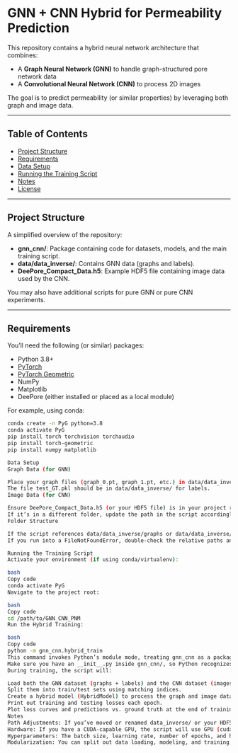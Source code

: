 # GNN + CNN Hybrid for Permeability Prediction

This repository contains a hybrid neural network architecture that combines:
- A **Graph Neural Network (GNN)** to handle graph-structured pore network data  
- A **Convolutional Neural Network (CNN)** to process 2D images  

The goal is to predict permeability (or similar properties) by leveraging both graph and image data.

---

## Table of Contents

- [Project Structure](#project-structure)
- [Requirements](#requirements)
- [Data Setup](#data-setup)
- [Running the Training Script](#running-the-training-script)
- [Notes](#notes)
- [License](#license)

---

## Project Structure

A simplified overview of the repository:


- **gnn_cnn/**: Package containing code for datasets, models, and the main training script.
- **data/data_inverse/**: Contains GNN data (graphs and labels).
- **DeePore_Compact_Data.h5**: Example HDF5 file containing image data used by the CNN.

You may also have additional scripts for pure GNN or pure CNN experiments.

---

## Requirements

You’ll need the following (or similar) packages:

- Python 3.8+  
- [PyTorch](https://pytorch.org/)  
- [PyTorch Geometric](https://pytorch-geometric.readthedocs.io/)  
- NumPy  
- Matplotlib  
- DeePore (either installed or placed as a local module)

For example, using conda:

```bash
conda create -n PyG python=3.8
conda activate PyG
pip install torch torchvision torchaudio
pip install torch-geometric
pip install numpy matplotlib

Data Setup
Graph Data (for GNN)

Place your graph files (graph_0.pt, graph_1.pt, etc.) in data/data_inverse/graphs/.
The file test_GT.pkl should be in data/data_inverse/ for labels.
Image Data (for CNN)

Ensure DeePore_Compact_Data.h5 (or your HDF5 file) is in your project root or a known location.
If it’s in a different folder, update the path in the script accordingly.
Folder Structure

If the script references data/data_inverse/graphs or data/data_inverse/test_GT.pkl, make sure your actual folders match these paths.
If you run into a FileNotFoundError, double-check the relative paths and your working directory.

Running the Training Script
Activate your environment (if using conda/virtualenv):

bash
Copy code
conda activate PyG
Navigate to the project root:

bash
Copy code
cd /path/to/GNN_CNN_PNM
Run the Hybrid Training:

bash
Copy code
python -m gnn_cnn.hybrid_train
This command invokes Python’s module mode, treating gnn_cnn as a package and running the hybrid_train.py script.
Make sure you have an __init__.py inside gnn_cnn/, so Python recognizes it as a package.
During training, the script will:

Load both the GNN dataset (graphs + labels) and the CNN dataset (images + labels).
Split them into train/test sets using matching indices.
Create a hybrid model (HybridModel) to process the graph and image data in parallel.
Print out training and testing losses each epoch.
Plot loss curves and predictions vs. ground truth at the end of training.
Notes
Path Adjustments: If you’ve moved or renamed data_inverse/ or your HDF5 file, be sure to update the paths in the script.
Hardware: If you have a CUDA-capable GPU, the script will use GPU (cuda) by default when torch.cuda.is_available() is True. Otherwise, it uses CPU.
Hyperparameters: The batch size, learning rate, number of epochs, and hidden layer dimensions can be tuned in hybrid_train.py.
Modularization: You can split out data loading, modeling, and training into separate files (datasets.py, models.py, train.py) for clarity.